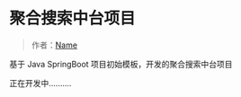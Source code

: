 # 聚合搜索中台项目

> 作者：[Name](https://github.com/Sonmenily)

基于 Java SpringBoot 项目初始模板，开发的聚合搜索中台项目

正在开发中..........